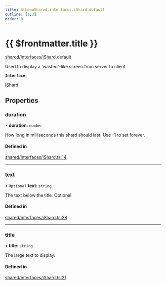 ```yaml
---
title: AthenaShared.interfaces.iShard.default
outline: [1,3]
order: 0
---
```


# {{ $frontmatter.title }}


[shared/interfaces/iShard](../modules/shared_interfaces_iShard.md).default

Used to display a 'wasted'-like screen from server to client.

**`Interface`**

IShard

## Properties

### duration

• **duration**: `number`

How long in milliseconds this shard should last.
Use -1 to set forever.

#### Defined in

[shared/interfaces/iShard.ts:14](https://github.com/Stuyk/altv-athena/blob/106130f/src/core/shared/interfaces/iShard.ts#L14)

___

### text

• `Optional` **text**: `string`

The text below the title. Optional.

#### Defined in

[shared/interfaces/iShard.ts:28](https://github.com/Stuyk/altv-athena/blob/106130f/src/core/shared/interfaces/iShard.ts#L28)

___

### title

• **title**: `string`

The large text to display.

#### Defined in

[shared/interfaces/iShard.ts:21](https://github.com/Stuyk/altv-athena/blob/106130f/src/core/shared/interfaces/iShard.ts#L21)
